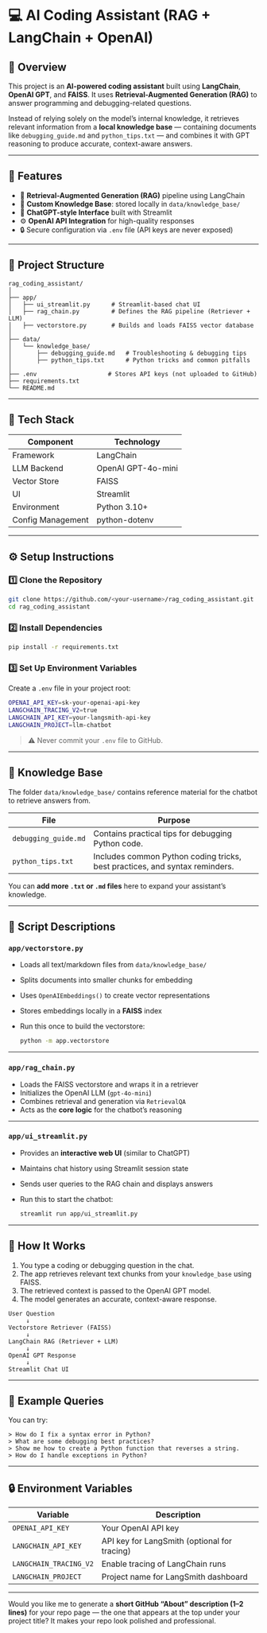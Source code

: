 # 💻 AI Coding Assistant (RAG + LangChain + OpenAI)

## 📘 Overview

This project is an **AI-powered coding assistant** built using **LangChain**, **OpenAI GPT**, and **FAISS**.
It uses **Retrieval-Augmented Generation (RAG)** to answer programming and debugging-related questions.

Instead of relying solely on the model’s internal knowledge, it retrieves relevant information from a **local knowledge base** — containing documents like `debugging_guide.md` and `python_tips.txt` — and combines it with GPT reasoning to produce accurate, context-aware answers.

---

## 🧠 Features

* 🧩 **Retrieval-Augmented Generation (RAG)** pipeline using LangChain
* 🧠 **Custom Knowledge Base**: stored locally in `data/knowledge_base/`
* 💬 **ChatGPT-style Interface** built with Streamlit
* ⚙️ **OpenAI API Integration** for high-quality responses
* 🔒 Secure configuration via `.env` file (API keys are never exposed)

---

## 🧩 Project Structure

```
rag_coding_assistant/
│
├── app/
│   ├── ui_streamlit.py      # Streamlit-based chat UI
│   ├── rag_chain.py         # Defines the RAG pipeline (Retriever + LLM)
│   ├── vectorstore.py       # Builds and loads FAISS vector database
│
├── data/
│   └── knowledge_base/
│       ├── debugging_guide.md   # Troubleshooting & debugging tips
│       ├── python_tips.txt      # Python tricks and common pitfalls
│
├── .env                    # Stores API keys (not uploaded to GitHub)
├── requirements.txt
└── README.md
```

---

## 🧰 Tech Stack

| Component         | Technology         |
| ----------------- | ------------------ |
| Framework         | LangChain          |
| LLM Backend       | OpenAI GPT-4o-mini |
| Vector Store      | FAISS              |
| UI                | Streamlit          |
| Environment       | Python 3.10+       |
| Config Management | python-dotenv      |

---

## ⚙️ Setup Instructions

### 1️⃣ Clone the Repository

```bash
git clone https://github.com/<your-username>/rag_coding_assistant.git
cd rag_coding_assistant
```

### 2️⃣ Install Dependencies

```bash
pip install -r requirements.txt
```

### 3️⃣ Set Up Environment Variables

Create a `.env` file in your project root:

```bash
OPENAI_API_KEY=sk-your-openai-api-key
LANGCHAIN_TRACING_V2=true
LANGCHAIN_API_KEY=your-langsmith-api-key
LANGCHAIN_PROJECT=llm-chatbot
```

> ⚠️ Never commit your `.env` file to GitHub.

---

## 🧠 Knowledge Base

The folder `data/knowledge_base/` contains reference material for the chatbot to retrieve answers from.

| File                 | Purpose                                                                     |
| -------------------- | --------------------------------------------------------------------------- |
| `debugging_guide.md` | Contains practical tips for debugging Python code.                          |
| `python_tips.txt`    | Includes common Python coding tricks, best practices, and syntax reminders. |

You can **add more `.txt` or `.md` files** here to expand your assistant’s knowledge.

---

## 🧩 Script Descriptions

### `app/vectorstore.py`

* Loads all text/markdown files from `data/knowledge_base/`
* Splits documents into smaller chunks for embedding
* Uses `OpenAIEmbeddings()` to create vector representations
* Stores embeddings locally in a **FAISS** index
* Run this once to build the vectorstore:

  ```bash
  python -m app.vectorstore
  ```

---

### `app/rag_chain.py`

* Loads the FAISS vectorstore and wraps it in a retriever
* Initializes the OpenAI LLM (`gpt-4o-mini`)
* Combines retrieval and generation via `RetrievalQA`
* Acts as the **core logic** for the chatbot’s reasoning

---

### `app/ui_streamlit.py`

* Provides an **interactive web UI** (similar to ChatGPT)
* Maintains chat history using Streamlit session state
* Sends user queries to the RAG chain and displays answers
* Run this to start the chatbot:

  ```bash
  streamlit run app/ui_streamlit.py
  ```

---

## 🧩 How It Works

1. You type a coding or debugging question in the chat.
2. The app retrieves relevant text chunks from your `knowledge_base` using FAISS.
3. The retrieved context is passed to the OpenAI GPT model.
4. The model generates an accurate, context-aware response.

```
User Question
     ↓
Vectorstore Retriever (FAISS)
     ↓
LangChain RAG (Retriever + LLM)
     ↓
OpenAI GPT Response
     ↓
Streamlit Chat UI
```

---

## 🧪 Example Queries

You can try:

```
> How do I fix a syntax error in Python?
> What are some debugging best practices?
> Show me how to create a Python function that reverses a string.
> How do I handle exceptions in Python?
```

---

## 🔒 Environment Variables

| Variable               | Description                                  |
| ---------------------- | -------------------------------------------- |
| `OPENAI_API_KEY`       | Your OpenAI API key                          |
| `LANGCHAIN_API_KEY`    | API key for LangSmith (optional for tracing) |
| `LANGCHAIN_TRACING_V2` | Enable tracing of LangChain runs             |
| `LANGCHAIN_PROJECT`    | Project name for LangSmith dashboard         |

---

Would you like me to generate a **short GitHub “About” description (1–2 lines)** for your repo page — the one that appears at the top under your project title?
It makes your repo look polished and professional.
